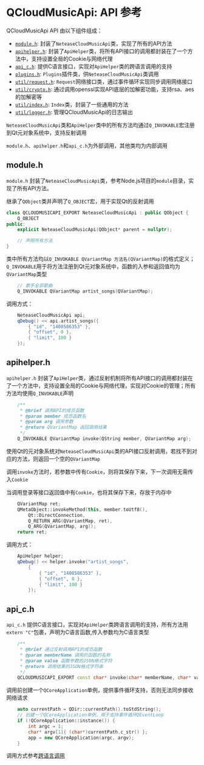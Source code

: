 # QCloudMusicApi: API 参考

QCloudMusicApi API 由以下组件组成：

- [`module.h`](#module.h): 封装了`NeteaseCloudMusicApi`类，实现了所有的API方法
- [`apihelper.h`](#apihelper.h): 封装了`ApiHelper`类，将所有API接口的调用都封装在了一个方法中，支持设置全局的Cookie与网络代理
- [`api_c.h`](#api_c.h): 提供C语言接口，实现对`ApiHelper`类的跨语言调用的支持
- [`plugins.h`](#plugins-api): `Plugins`插件类，供`NeteaseCloudMusicApi`类调用
- [`util/request.h`](#request-api): `Request`网络接口类，通过事件循环实现同步调用网络接口
- [`util/crypto.h`](#crypto-api): 通过调用openssl实现API底层的加解密功能，支持rsa、aes的加解密等
- [`util/index.h`](#index-api): `Index`类，封装了一些通用的方法
- [`util/logger.h`](#logger-api): 管理QCloudMusicApi的日志输出

`NeteaseCloudMusicApi`类和`ApiHelper`类中的所有方法均通过`Q_INVOKABLE`宏注册到Qt元对象系统中，支持反射调用

`module.h`、`apihelper.h`和`api_c.h`为外部调用，其他类均为内部调用

## module.h

`module.h` 封装了`NeteaseCloudMusicApi`类，参考Node.js项目的`module`目录，实现了所有API方法。

继承了`QObject`类并声明了`Q_OBJECT`宏，用于实现Qt的反射调用

```c++
class QCLOUDMUSICAPI_EXPORT NeteaseCloudMusicApi : public QObject {
    Q_OBJECT
public:
    explicit NeteaseCloudMusicApi(QObject* parent = nullptr);

    // 声明所有方法
}
```

类中所有方法均以`Q_INVOKABLE QVariantMap 方法名(QVariantMap)`的格式定义；`Q_INVOKABLE`用于将方法注册到Qt元对象系统中，函数的入参和返回值均为`QVariantMap`类型

```c++
    // 歌手全部歌曲
    Q_INVOKABLE QVariantMap artist_songs(QVariantMap);
```

调用方式：

```c++
    NeteaseCloudMusicApi api;
    qDebug() << api.artist_songs({
        { "id", "1408586353" },
        { "offset", 0 },
        { "limit", 100 }
    });
```

## apihelper.h

`apihelper.h` 封装了`ApiHelper`类，通过反射机制将所有API接口的调用都封装在了一个方法中，支持设置全局的Cookie与网络代理，实现对Cookie的管理；所有方法均使用`Q_INVOKABLE`声明

```c++
    /**
     * @brief 调用API的成员函数
     * @param member 成员函数名
     * @param arg 调用参数
     * @return QVariantMap 返回调用结果
     */
    Q_INVOKABLE QVariantMap invoke(QString member, QVariantMap arg);
```

使用Qt的元对象系统对`NeteaseCloudMusicApi`类的API接口反射调用，若找不到对应的方法，则返回一个空的`QVariantMap`

调用`invoke`方法时，若参数中传有`Cookie`，则将其保存下来，下一次调用无需传入`Cookie`

当调用登录等接口返回值中有`Cookie`，也将其保存下来，存放于内存中

```c++
    QVariantMap ret;
    QMetaObject::invokeMethod(this, member.toUtf8(),
        Qt::DirectConnection,
        Q_RETURN_ARG(QVariantMap, ret),
        Q_ARG(QVariantMap, arg));
    return ret;
```

调用方式：

```c++
    ApiHelper helper;
    qDebug() << helper.invoke("artist_songs",
        {
            { "id", "1408586353" },
            { "offset", 0 },
            { "limit", 100 }
        });
```

## api_c.h

`api_c.h` 提供C语言接口，实现对`ApiHelper`类跨语言调用的支持，所有方法用`extern "C"`包裹，声明为C语言函数,传入参数均为C语言类型

```c++
    /**
     * @brief 通过反射调用API的成员函数
     * @param memberName 调用的函数的名称
     * @param value 函数参数的JSON格式字符
     * @return 调用结果的JSON格式字符串
     */
    QCLOUDMUSICAPI_EXPORT const char* invoke(char* memberName, char* value);
```

调用前创建一个`QCoreApplication`单例，提供事件循环支持，否则无法同步接收网络请求

```c++
    auto currentPath = QDir::currentPath().toStdString();
    // 创建一个QCoreApplication单例，用于支持事件循环QEventLoop
    if (!QCoreApplication::instance()) {
        int argc = 1;
        char* argv[1]{ (char*)currentPath.c_str() };
        app = new QCoreApplication(argc, argv);
    }
```

调用方式参考[跨语言调用](./BINDINGS.md)